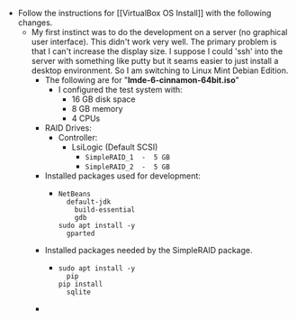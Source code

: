 - Follow the instructions for [[VirtualBox OS Install]] with the following changes.
	- My first instinct was to do the development on a server (no graphical user interface).  This didn't work very well.  The primary problem is that I can't increase the display size.  I suppose I could 'ssh' into the server with something like putty but it seams easier to just install a desktop environment.  So I am switching to Linux Mint Debian Edition.
		- The following are for "**lmde-6-cinnamon-64bit.iso**"
			- I configured the test system with:
				- 16 GB disk space
				- 8 GB memory
				- 4 CPUs
		- RAID Drives:
			- Controller:
				- LsiLogic (Default SCSI)
					- ``SimpleRAID_1  -  5 GB``
					- ``SimpleRAID_2  -  5 GB``
		- Installed packages used for development:
			- ```
			  NetBeans
			  	default-jdk
			      build-essential
			      gdb
			  sudo apt install -y
			  	gparted
			  ```
		- Installed packages needed by the SimpleRAID package.
			- ```
			  sudo apt install -y
			  	pip
			  pip install
			  	sqlite
			  ```
		-